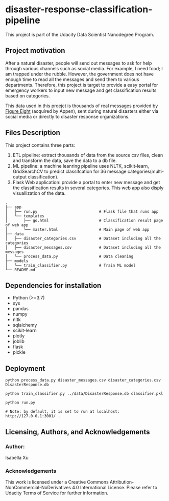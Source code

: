 # disaster-response-classification-pipeline
This project is part of the Udacity Data Scientist Nanodegree Program.

## Project motivation
After a natural disaster, people will send out messages to ask for help through various channels such as social media. For example, I need food; I am trapped under the rubble. However, the government does not have enough time to read all the messages and send them to various departments. Therefore, this project is target to provide a easy portal for emergency workers to input new message and get classification results based on categories.

This data used in this proejct is thousands of real messages provided by [Figure Eight](https://appen.com/) (acquired by Appen), sent during natural disasters either via social media or directly to disaster response organizations.

## Files Description
This project contains three parts:
1. ETL pipeline: extract thousands of data from the source csv files, clean and transform the data, save the data to a db file.
2. ML pipeline: a machine leanring pipeline uses NLTK, scikit-learn, GridSearchCV to predict classifcation for 36 message categories(multi-output classification).
3. Flask Web application: provide a portal to enter new message and get the classification results in several categories. This web app also disply visuallization of the data.
```
.
├── app     
│   ├── run.py                           # Flask file that runs app
│   └── templates   
│       ├── go.html                      # Classification result page of web app
│       └── master.html                  # Main page of web app    
├── data                   
│   ├── disaster_categories.csv          # Dataset including all the categories  
│   ├── disaster_messages.csv            # Dataset including all the messages
│   └── process_data.py                  # Data cleaning
├── models
│   └── train_classifier.py              # Train ML model           
└── README.md
```

## Dependencies for installation
+ Python (>=3.7)
+ sys
+ pandas 
+ numpy 
+ nltk
+ sqlalchemy
+ scikit-learn 
+ plotly
+ joblib
+ flask
+ pickle

## Deployment
```
python process_data.py disaster_messages.csv disaster_categories.csv DisasterResponse.db  

python train_classifier.py ../data/DisasterResponse.db classifier.pkl

python run.py

# Note: by default, it is set to run at localhost: http://127.0.0.1:3001/ .
```


## Licensing, Authors, and Acknowledgements
### Author: 
Isabella Xu<br/>

### Acknowledgements
This work is licensed under a Creative Commons Attribution-NonCommercial-NoDerivatives 4.0 International License. Please refer to Udacity Terms of Service for further information.
